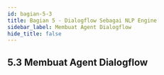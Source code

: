 ```yaml
---
id: bagian-5-3
title: Bagian 5 - Dialogflow Sebagai NLP Engine
sidebar_label: Membuat Agent Dialogflow
hide_title: false
---
```

## 5.3 Membuat Agent Dialogflow

